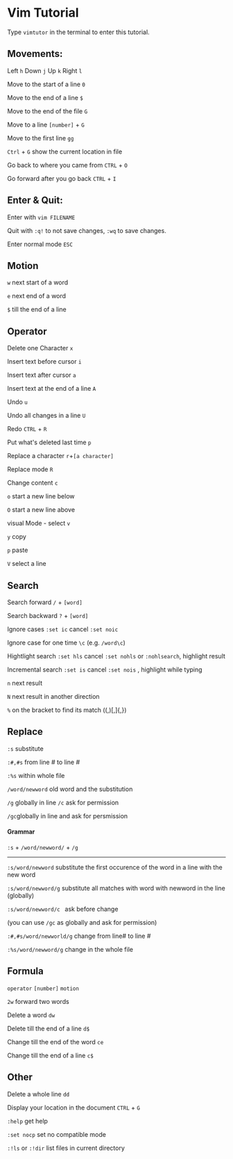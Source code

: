 # Vim Tutorial

Type `vimtutor` in the terminal to enter this tutorial.

## Movements:

Left `h` Down `j`  Up `k` Right `l`

Move to the start of a line `0`

Move to the end of a line `$`

Move to the end of the file `G`

Move to a line `[number]` + `G`

Move to the first line `gg`

`Ctrl` + `G` show the current location in file

Go back to where you came from `CTRL` + `O`

Go forward after you go back `CTRL` + `I`



## Enter & Quit:

Enter with `vim FILENAME`

Quit with `:q!` to not save changes, `:wq` to save changes.

Enter normal mode `ESC`

## Motion

`w` next start of a word

`e` next end of a word

`$` till the end of a line

## Operator

Delete one Character `x`



Insert text before cursor `i`

Insert text after cursor `a`

Insert text at the end of a line `A`



Undo `u`

Undo all changes in a line `U`

Redo `CTRL` + `R`



Put what's deleted last time `p`



Replace a character `r`+`[a character]`

Replace mode `R`

Change content `c`



`o` start a new line below

`O` start a new line above



visual Mode - select `v`

`y` copy

`p` paste

`V` select a line


## Search

Search forward `/` + `[word]`

Search backward `?` + `[word]`

Ignore cases `:set ic` cancel `:set noic`

Ignore case for one time `\c` (e.g. `/word\c`)

Hightlight search `:set hls` cancel `:set nohls` or `:nohlsearch`, highlight result

Incremental search `:set is` cancel `:set nois` , highlight while typing





`n` next result

`N` next result in another direction

`%` on the bracket to find its match ((,)[,]{,})

## Replace

`:s` substitute

`:#,#s` from line # to line # 

`:%s` within whole file



`/word/newword` old word and the substitution



`/g` globally in line `/c` ask for permission

`/gc`globally in line and ask for persmission



#### Grammar

`:s` + `/word/newword/` + `/g`

<hr/>

`:s/word/newword` substitute the first occurence of the word in a line with the new word

`:s/word/newword/g` substitute all matches with word with newword in the line (globally)

`:s/word/newword/c ` ask before change

(you can use `/gc` as globally and ask for permission)

`:#,#s/word/newworld/g` change from line# to line #

`:%s/word/newword/g` change in the whole file

## Formula

`operator`  `[number]`  `motion`

`2w` forward two words

Delete a word `dw`

Delete till the end of a line `d$`

Change till the end of the word `ce`

Change till the end of a line `c$`

## Other

Delete a whole line `dd`

Display your location in the document `CTRL` + `G`



`:help` get help

`:set nocp` set no compatible mode

`:!ls` or `:!dir` list files in current directory

